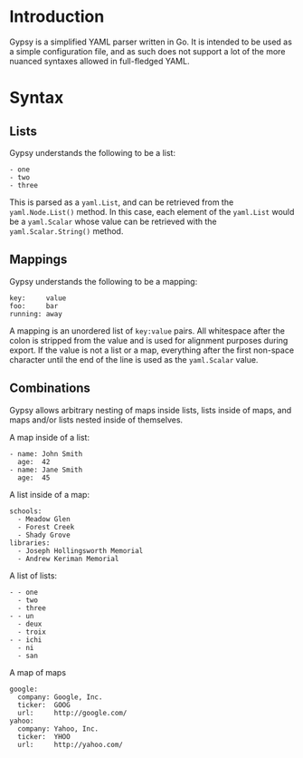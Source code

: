 Introduction
============

Gypsy is a simplified YAML parser written in Go.  It is intended to be used as
a simple configuration file, and as such does not support a lot of the more
nuanced syntaxes allowed in full-fledged YAML.

Syntax
======

Lists
-----

Gypsy understands the following to be a list:

    - one
    - two
    - three

This is parsed as a `yaml.List`, and can be retrieved from the
`yaml.Node.List()` method.  In this case, each element of the `yaml.List` would
be a `yaml.Scalar` whose value can be retrieved with the `yaml.Scalar.String()`
method.

Mappings
--------

Gypsy understands the following to be a mapping:

    key:     value
    foo:     bar
    running: away

A mapping is an unordered list of `key:value` pairs.  All whitespace after the
colon is stripped from the value and is used for alignment purposes during
export.  If the value is not a list or a map, everything after the first
non-space character until the end of the line is used as the `yaml.Scalar`
value.

Combinations
------------

Gypsy allows arbitrary nesting of maps inside lists, lists inside of maps, and
maps and/or lists nested inside of themselves.

A map inside of a list:

    - name: John Smith
      age:  42
    - name: Jane Smith
      age:  45

A list inside of a map:

    schools:
      - Meadow Glen
      - Forest Creek
      - Shady Grove
    libraries:
      - Joseph Hollingsworth Memorial
      - Andrew Keriman Memorial

A list of lists:

    - - one
      - two
      - three
    - - un
      - deux
      - troix
    - - ichi
      - ni
      - san

A map of maps

    google:
      company: Google, Inc.
      ticker:  GOOG
      url:     http://google.com/
    yahoo:
      company: Yahoo, Inc.
      ticker:  YHOO
      url:     http://yahoo.com/
